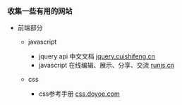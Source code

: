 ### 收集一些有用的网站
- 前端部分
  - javascript
    - jquery api 中文文档 [jquery.cuishifeng.cn](http://jquery.cuishifeng.cn/)
    - javascript 在线编辑、展示、分享、交流  [runjs.cn](http://runjs.cn/)

  - css
    - css参考手册 [css.doyoe.com](http://css.doyoe.com/)
